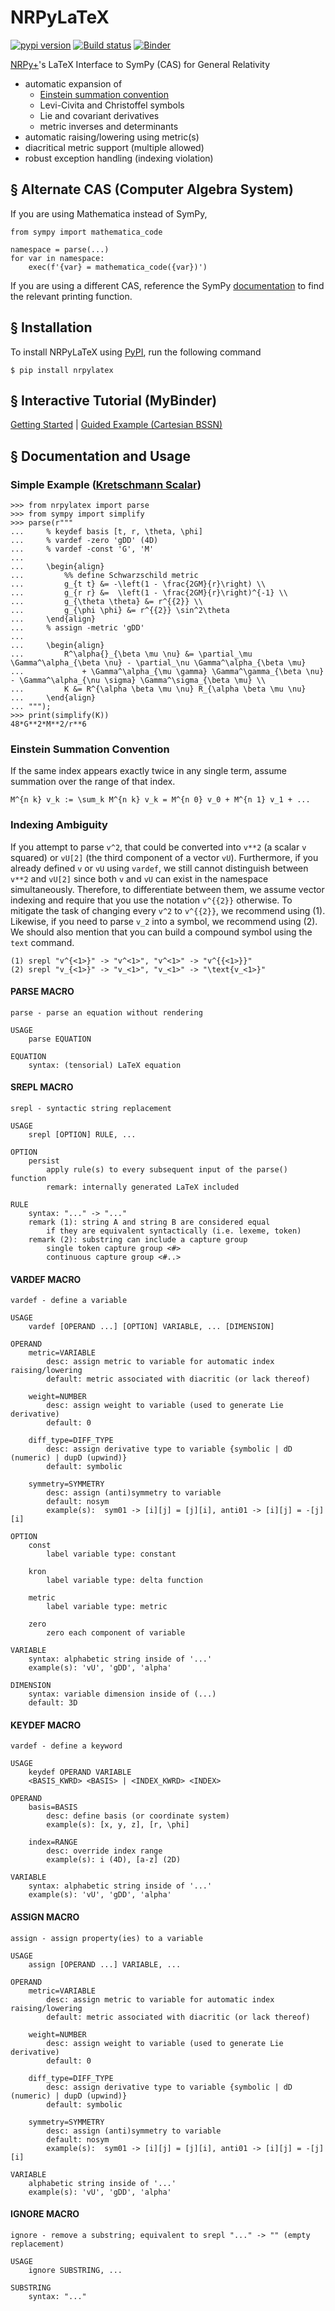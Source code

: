 # NRPyLaTeX

[![pypi version](https://img.shields.io/pypi/v/nrpylatex.svg)](https://pypi.org/project/nrpylatex/)
[![Build status](https://www.travis-ci.com/zachetienne/nrpylatex.svg?branch=main)](https://www.travis-ci.com/github/zachetienne/nrpylatex)
[![Binder](https://mybinder.org/badge.svg)](https://mybinder.org/v2/gh/zachetienne/nrpytutorial/HEAD?filepath=Tutorial-SymPy_LaTeX_Interface.ipynb)

[NRPy+](https://github.com/zachetienne/nrpytutorial)'s LaTeX Interface to SymPy (CAS) for General Relativity

- automatic expansion of
  - [Einstein summation convention](https://en.wikipedia.org/wiki/Einstein_notation)
  - Levi-Civita and Christoffel symbols
  - Lie and covariant derivatives
  - metric inverses and determinants
- automatic raising/lowering using metric(s)
- diacritical metric support (multiple allowed)
- robust exception handling (indexing violation)

## &#167; Alternate CAS (Computer Algebra System)

If you are using Mathematica instead of SymPy,

    from sympy import mathematica_code
    
    namespace = parse(...)
    for var in namespace:
        exec(f'{var} = mathematica_code({var})')

If you are using a different CAS, reference the SymPy [documentation](https://docs.sympy.org/latest/modules/printing.html) to find the relevant printing function.

## &#167; Installation

To install NRPyLaTeX using [PyPI](https://pypi.org/project/nrpylatex/), run the following command

    $ pip install nrpylatex

## &#167; Interactive Tutorial (MyBinder)

[Getting Started](https://mybinder.org/v2/gh/zachetienne/nrpytutorial/HEAD?filepath=Tutorial-SymPy_LaTeX_Interface.ipynb) | [Guided Example (Cartesian BSSN)](https://mybinder.org/v2/gh/zachetienne/nrpytutorial/HEAD?filepath=Tutorial-LaTeX_Interface_Example-BSSN_Cartesian.ipynb)

## &#167; Documentation and Usage

### Simple Example ([Kretschmann Scalar](https://en.wikipedia.org/wiki/Kretschmann_scalar))

    >>> from nrpylatex import parse
    >>> from sympy import simplify
    >>> parse(r"""
    ...     % keydef basis [t, r, \theta, \phi]
    ...     % vardef -zero 'gDD' (4D)
    ...     % vardef -const 'G', 'M'
    ...
    ...     \begin{align}
    ...         %% define Schwarzschild metric
    ...         g_{t t} &= -\left(1 - \frac{2GM}{r}\right) \\
    ...         g_{r r} &=  \left(1 - \frac{2GM}{r}\right)^{-1} \\
    ...         g_{\theta \theta} &= r^{{2}} \\
    ...         g_{\phi \phi} &= r^{{2}} \sin^2\theta
    ...     \end{align}
    ...     % assign -metric 'gDD'
    ...
    ...     \begin{align}
    ...         R^\alpha{}_{\beta \mu \nu} &= \partial_\mu \Gamma^\alpha_{\beta \nu} - \partial_\nu \Gamma^\alpha_{\beta \mu}
    ...             + \Gamma^\alpha_{\mu \gamma} \Gamma^\gamma_{\beta \nu} - \Gamma^\alpha_{\nu \sigma} \Gamma^\sigma_{\beta \mu} \\
    ...         K &= R^{\alpha \beta \mu \nu} R_{\alpha \beta \mu \nu}
    ...     \end{align}
    ... """);
    >>> print(simplify(K))
    48*G**2*M**2/r**6

### Einstein Summation Convention

If the same index appears exactly twice in any single term, assume summation over the range of that index.

    M^{n k} v_k := \sum_k M^{n k} v_k = M^{n 0} v_0 + M^{n 1} v_1 + ...

### Indexing Ambiguity

If you attempt to parse `v^2`, that could be converted into `v**2` (a scalar `v` squared) or `vU[2]` (the third component of a vector `vU`). Furthermore, if you already defined `v` or `vU` using `vardef`, we still cannot distinguish between `v**2` and `vU[2]` since both `v` and `vU` can exist in the namespace simultaneously. Therefore, to differentiate between them, we assume vector indexing and require that you use the notation `v^{{2}}` otherwise. To mitigate the task of changing every `v^2` to `v^{{2}}`, we recommend using (1). Likewise, if you need to parse `v_2` into a symbol, we recommend using (2). We should also mention that you can build a compound symbol using the `text` command.

    (1) srepl "v^{<1>}" -> "v^<1>", "v^<1>" -> "v^{{<1>}}"
    (2) srepl "v_{<1>}" -> "v_<1>", "v_<1>" -> "\text{v_<1>}"

#### PARSE MACRO
    parse - parse an equation without rendering

    USAGE
        parse EQUATION

    EQUATION
        syntax: (tensorial) LaTeX equation

#### SREPL MACRO
    srepl - syntactic string replacement

    USAGE
        srepl [OPTION] RULE, ...

    OPTION
        persist
            apply rule(s) to every subsequent input of the parse() function
            remark: internally generated LaTeX included

    RULE
        syntax: "..." -> "..."
        remark (1): string A and string B are considered equal
            if they are equivalent syntactically (i.e. lexeme, token)
        remark (2): substring can include a capture group
            single token capture group <#>
            continuous capture group <#..>

#### VARDEF MACRO
    vardef - define a variable

    USAGE
        vardef [OPERAND ...] [OPTION] VARIABLE, ... [DIMENSION]

    OPERAND
        metric=VARIABLE
            desc: assign metric to variable for automatic index raising/lowering
            default: metric associated with diacritic (or lack thereof)

        weight=NUMBER
            desc: assign weight to variable (used to generate Lie derivative)
            default: 0

        diff_type=DIFF_TYPE
            desc: assign derivative type to variable {symbolic | dD (numeric) | dupD (upwind)}
            default: symbolic

        symmetry=SYMMETRY
            desc: assign (anti)symmetry to variable
            default: nosym
            example(s):  sym01 -> [i][j] = [j][i], anti01 -> [i][j] = -[j][i]

    OPTION
        const
            label variable type: constant

        kron
            label variable type: delta function

        metric
            label variable type: metric

        zero
            zero each component of variable

    VARIABLE
        syntax: alphabetic string inside of '...'
        example(s): 'vU', 'gDD', 'alpha'

    DIMENSION
        syntax: variable dimension inside of (...)
        default: 3D

#### KEYDEF MACRO
    vardef - define a keyword

    USAGE
        keydef OPERAND VARIABLE
        <BASIS_KWRD> <BASIS> | <INDEX_KWRD> <INDEX>

    OPERAND
        basis=BASIS
            desc: define basis (or coordinate system)
            example(s): [x, y, z], [r, \phi]

        index=RANGE
            desc: override index range
            example(s): i (4D), [a-z] (2D)

    VARIABLE
        syntax: alphabetic string inside of '...'
        example(s): 'vU', 'gDD', 'alpha'

#### ASSIGN MACRO
    assign - assign property(ies) to a variable

    USAGE
        assign [OPERAND ...] VARIABLE, ...

    OPERAND
        metric=VARIABLE
            desc: assign metric to variable for automatic index raising/lowering
            default: metric associated with diacritic (or lack thereof)

        weight=NUMBER
            desc: assign weight to variable (used to generate Lie derivative)
            default: 0

        diff_type=DIFF_TYPE
            desc: assign derivative type to variable {symbolic | dD (numeric) | dupD (upwind)}
            default: symbolic

        symmetry=SYMMETRY
            desc: assign (anti)symmetry to variable
            default: nosym
            example(s):  sym01 -> [i][j] = [j][i], anti01 -> [i][j] = -[j][i]

    VARIABLE
        alphabetic string inside of '...'
        example(s): 'vU', 'gDD', 'alpha'

#### IGNORE MACRO
    ignore - remove a substring; equivalent to srepl "..." -> "" (empty replacement)

    USAGE
        ignore SUBSTRING, ...
    
    SUBSTRING
        syntax: "..."
